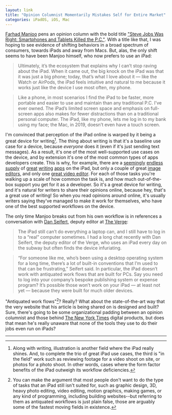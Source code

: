 ```yaml
---
layout: link
title: "Opinion Columnist Momentarily Mistakes Self for Entire Market"
categories: iPadOS, iOS, Mac
---
```


[Farhad Manjoo](https://twitter.com/fmanjoo) pens an opinion column with the bold title ["Steve Jobs Was Right: Smartphones and Tablets Killed the P.C."](https://www.nytimes.com/2019/11/13/opinion/apple-macbook-pro-ipad.html). With a title like that, I was hoping to see evidence of shifting behaviors in a broad spectrum of consumers, towards iPads and away from Macs. But, alas, the only shift seems to have been Manjoo himself, who now prefers to use an iPad:

> Ultimately, it’s the ecosystem that explains why I can’t stop raving about the iPad. When it came out, the big knock on the iPad was that it was just a big phone; today, that’s what I love about it — like the Watch or AirPods, the iPad feels intuitive and natural to me because it works just like the device I use most often, my phone.

> Like a phone, in most scenarios I find the iPad to be faster, more portable and easier to use and maintain than any traditional P.C. I’ve ever owned. The iPad’s limited screen space and emphasis on full-screen apps also makes for fewer distractions than on a traditional personal computer. The iPad, like my phone, lets me log in to my bank using my face; the Mac, in 2019, doesn’t even have a touch screen.

I'm convinced that perception of the iPad online is warped by it being a great device for writing[^ipadisalsogreatforillustration]. The thing about writing is that it's a baseline use case for a device, because *everyone* does it (even if it's just sending text messages). As a result, it's one of the most well-supported use cases on the device, and by extension it's one of the most common types of apps developers create. This is why, for example, there are a [seemingly](https://ia.net/writer) [endless](https://ulysses.app/) [supply](https://simplenote.com/) of [great](https://www.literatureandlatte.com/scrivener/overview) [writing](https://bear.app/) [apps](https://bywordapp.com/) on the iPad, but only a couple of great [image](https://www.pixelmator.com/ios/) [editors](https://affinity.serif.com/en-gb/photo/), and only one [great video editor](https://luma-touch.com/lumafusion-for-ios-2/). For each of those tasks you're walking up a scale of how common the task is, and how much out-of-the-box support you get for it as a developer. So it's a great device for writing, and it's natural for writers to share their opinions online, because hey, that's a great use of writing! So when you read opinions around online, it's usually writers saying they've managed to make it work for themselves, who have one of the best supported workflows on the device.

The only time Manjoo breaks out from his own workflow is in references a conversation with [Dan Seifert](https://twitter.com/dcseifert), deputy editor at [The Verge](https://www.theverge.com/):

> The iPad still can’t do everything a laptop can, and I still have to log in to a “real” computer sometimes. I had a long chat recently with Dan Seifert, the deputy editor of the Verge, who uses an iPad every day on the subway but often finds the device infuriating.

> “For someone like me, who’s been using a desktop operating system for a long time, there’s a lot of built-in conventions that I’m used to that can be frustrating,” Seifert said. In particular, the iPad doesn’t work with antiquated work flows that are built for PCs. Say you need to log into your company’s bespoke publishing system or expense program? It’s possible those won’t work on your iPad — at least not yet — because they were built for much older devices.

"Antiquated work flows"[^antiquatedworkflows]? Really? What about the state-of-the-art way that the very website that his article is being shared on is designed and built? Sure, there's going to be some organizational padding between an opinion columnist and those behind [The New York Times](https://www.nytimes.com/) digital products, but does that mean he's really unaware that none of the tools they use to do their jobs even run on iPads?

* * *

[^ipadisalsogreatforillustration]: Along with writing, illustration is another field where the iPad really shines. And, to complete the trio of great iPad use cases, the third is "in the field" work such as reviewing footage for a video shoot on site, or photos for a photo shoot. In other words, cases where the form factor benefits of the iPad outweigh its workflow deficiencies.

[^antiquatedworkflows]: You can make the argument that most people don't want to do the type of tasks that an iPad still isn't suited for, such as graphic design, 3D, heavy photo editing, video editing, motion graphics, making games, or any kind of programming, including building websites--but referring to them as antiquated workflows is just plain false, those are arguably some of the fastest moving fields in existence.
